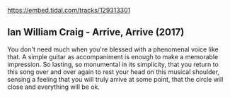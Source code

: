 https://embed.tidal.com/tracks/129313301

## Ian William Craig - Arrive, Arrive (2017)

You don't need much when you're blessed with a phenomenal voice like that. A simple guitar
as accompaniment is enough to make a memorable impression. So lasting, so
monumental in its simplicity, that you return to this song over and over again to rest your 
head on this musical shoulder, sensing a feeling that you will truly arrive at some point, 
that the circle will close and everything will be ok.
